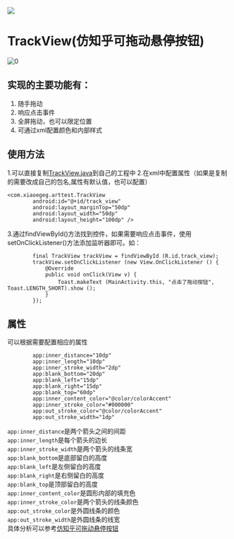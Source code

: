 [![](https://jitpack.io/v/XiaogegeChen/TrackView.svg)](https://jitpack.io/#XiaogegeChen/TrackView)
# TrackView(仿知乎可拖动悬停按钮)
![0](https://github.com/XiaogegeChen/Android-customView/blob/master/screenshot/device-2019-05-11-203831.gif)

## 实现的主要功能有：
1. 随手拖动
2. 响应点击事件
3. 全屏拖动，也可以限定位置
4. 可通过xml配置颜色和内部样式

## 使用方法
1.可以直接复制[TrackView.java](https://github.com/XiaogegeChen/TrackView/blob/master/library/src/main/java/com/github/xiaogegechen/library/TrackView.java)到自己的工程中
2.在xml中配置属性（如果是复制的需要改成自己的包名,属性有默认值，也可以配置）

```
<com.xiaoegeg.arttest.TrackView
        android:id="@+id/track_view"
        android:layout_marginTop="50dp"
        android:layout_width="50dp"
        android:layout_height="100dp" />
```
3.通过findViewById()方法找到控件，如果需要响应点击事件，使用setOnClickListener()方法添加监听器即可。如：

```
        final TrackView trackView = findViewById (R.id.track_view);
        trackView.setOnClickListener (new View.OnClickListener () {
            @Override
            public void onClick(View v) {
                Toast.makeText (MainActivity.this, "点击了拖动按钮",  Toast.LENGTH_SHORT).show ();
            }
        });
```
## 属性
可以根据需要配置相应的属性

```
        app:inner_distance="10dp"
        app:inner_length="10dp"
        app:inner_stroke_width="2dp"
        app:blank_bottom="20dp"
        app:blank_left="15dp"
        app:blank_right="15dp"
        app:blank_top="60dp"
        app:inner_content_color="@color/colorAccent"
        app:inner_stroke_color="#000000"
        app:out_stroke_color="@color/colorAccent"
        app:out_stroke_width="1dp"

```

 ```app:inner_distance```是两个箭头之间的间距<br>
  ```app:inner_length```是每个箭头的边长<br>
   ```app:inner_stroke_width```是两个箭头的线条宽<br>
    ```app:blank_bottom```是底部留白的高度<br>
 ```app:blank_left```是左侧留白的高度<br>
  ```app:blank_right```是右侧留白的高度<br>
 ```app:blank_top```是顶部留白的高度<br>
  ```app:inner_content_color```是圆形内部的填充色<br>
    ```app:inner_stroke_color```是两个箭头的线条颜色<br>
 ```app:out_stroke_color```是外圆线条的颜色<br>
  ```app:out_stroke_width```是外圆线条的线宽<br>
  具体分析可以参考[仿知乎可拖动悬停按钮](https://blog.csdn.net/qq_40909351/article/details/90116874)
